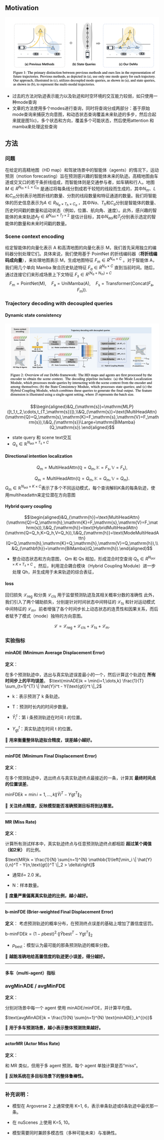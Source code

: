 ## Motivation
![](assets/Pasted%20image%2020250502115227.png)
- 过去的方法对轨迹表示能力以及轨迹和时空环境的交互能力较弱，如只使用一种mode查询
- 文章的方法使用多个modes进行查询，同时将查询分成两部分：基于原始mode查询来捕获方向意图，和动态状态查询覆盖未来轨迹的多步，然后合起来就是图1(c)，多个状态和方向，覆盖多个可能状态，然后使用attention 和mamba来处理这些查询


## 方法
### 问题
在给定的高精地图（HD map）和驾驶场景中的智能体（agents）的情况下，运动预测（motion forecasting）旨在预测感兴趣的智能体未来的轨迹。高精地图由车道或交叉口的若干条折线组成，而智能体则是交通参与者，如车辆和行人。地图$M \in R^{N_m ×L×C_m}$ 是通过将每条线分割成若干较短的线段而生成的，其中$N_m$、$L$和$C_m$分别表示地图折线的数量、分割的线段数量和特征通道的数量。我们将智能体的历史信息表示为$A \in R_{N_a ×T_h ×C_a}$ ，其中$Na$、$T_h$和$C_a$分别是智能体的数量、历史时间戳的数量和运动状态（例如，位置、航向角、速度）。此外，感兴趣的智能体的未来轨迹$A_f \in R^{N_{aoi} ×T_f ×2}$ 是估计目标，其中$N_{aoi}$和$T_f$分别表示选定的智能体的数量和未来时间戳的数量。

### Scene context encoding
给定智能体的向量化表示 A 和高清地图的向量化表示 M，我们首先采用独立的编码器分别处理它们。具体来说，我们使用基于 PointNet 的折线编码器（**将折线编码成向量**），来处理地图表示 M，生成地图特征 $F_{m} \in R^{N_m ×C}$ 。对于智能体 A，我们用几个单向 Mamba 聚合历史轨迹特征 $F_a \in R^{N_a ×C}$ 直到当前时间。随后，通过连接它们来形成场景上下文特征 $F_s \in R^{(N_a +N_m )×C}$ 
$$F_{\mathrm{m}}=\text{PointNet(M)},\quad F_{\mathrm{a}}=\mathrm{UniMamba}(\mathrm{A}),\quad F_{\mathrm{s}}=\text{Transformer}(\mathrm{Concat}(F_{\mathrm{a}},F_{\mathrm{m}})).$$
### Trajectory decoding with decoupled queries
#### Dynamic state consistency

![](assets/Pasted%20image%2020250502202632.png)

$$\begin{aligned}&Q_{\mathrm{s}}=\mathrm{MLP}([t_1,t_2,\cdots,t_{T_\mathrm{s}}]),\\&Q_{\mathrm{s}}=\text{MultiHeadAttn}(\mathrm{Q}=Q_\mathrm{s},\mathrm{K}=F_\mathrm{s},\mathrm{V}=F_\mathrm{s}),\\&Q_{\mathrm{s}}\Large=\mathrm{BiMamba}(Q_\mathrm{s}).\end{aligned}$$
- state query 和 scene text交互
- $Q_\mathrm{s}\in\mathbb{R}^{N_\mathrm{aoi}\times T_\mathrm{s}\times C}$ 


#### Directional intention localization

$$Q_\mathrm{m}=\text{MultiHeadAttn}(\mathbb{Q}=Q_\mathrm{m},\mathbb{K}=F_\mathrm{s},\mathbb{V}=F_\mathrm{s}),$$

$$Q_\mathrm{m}=\text{MultiHeadAttn}(\mathbb{Q}=Q_\mathrm{m},\mathbb{K}=Q_\mathrm{m},\mathbb{V}=Q_\mathrm{m}).$$
$Q_\mathrm{m}\in\mathbb{R}^{N_\mathrm{aoi}\times K\times C}$表示了多个不同运动模式，每个查询解码K条的每条轨迹，使用multiheadattn来定位潜在方向意图

#### Hybrid query coupling
$$\begin{aligned}&Q_{\mathrm{h}}=\text{MultiHeadAttn}(\mathrm{Q}=Q_\mathrm{h},\mathrm{K}=F_\mathrm{s},\mathrm{V}=F_\mathrm{s}),\\&Q_{\mathrm{h}}=\text{HybridMultiHeadAttn}(\mathrm{Q=Q_h,K=Q_h,V=Q_h}),\\&Q_{\mathrm{h}}=\text{ModeMultiHeadAttn}(Q=Q_\mathrm{h},\mathrm{K}=Q_\mathrm{h},\mathrm{V}=Q_\mathrm{h}),\\&Q_{\mathbf{h}}=\mathrm{BiMamba}(Q_\mathrm{h}).\end{aligned}$$
- 整合动态状态和方向意图， Qm 和 Qs 相加，形成混合时空查询 $Q_{h} ∈R^{N_{aoi} ×K×T_s ×C}$ 。然后，利用混合耦合模块（Hybrid Coupling Module）进一步处理 Qh，并生成用于未来轨迹的综合表征，

#### loss
回归损失 $\mathcal{L}_{\mathrm{reg}}$ 和分类 $\mathcal{L}_\mathrm{cls}$  用于监督预测轨迹及其相关概率分数的准确性 此外，我们引入了两个辅助损失，分别是针对时间状态中间特征的  $\mathcal{L}_{\mathrm{ts}}$ 和针对运动模式中间特征的  $\mathcal{L}_{\mathrm{m}}$。前者增强了各个时间步长上动态状态的连贯性和因果关系，而后者赋予了模式（mode）独特的方向意图。

$$\mathcal{L}=\mathcal{L}_\mathrm{reg}+\mathcal{L}_\mathrm{cls}+\mathcal{L}_\mathrm{ts}+\mathcal{L}_\mathrm{m}.$$


### 实验指标

#### minADE (Minimum Average Displacement Error)

**定义**：

在多个预测轨迹中，选出与真实轨迹误差最小的一个，然后计算这个轨迹在 **所有时间步上的平均误差**。
$\text{minADE}k = \min{i=1,\dots,k} \frac{1}{T} \sum_{t=1}^{T} \| \hat{Y}i^t - Y{\text{gt}}^t \|_2$

- k：表示预测了 k 条轨迹。
    
- T：预测时长内的时间步数量。
    
- $\hat{Y}_i^t$：第 i 条预测轨迹在时间 t 的位置。
    
- $Y_{\text{gt}}^t$：真实轨迹在时间 t 的位置。
    
  
📌 **用来衡量整体轨迹拟合精度，误差越小越好。**

---

#### minFDE (Minimum Final Displacement Error)

**定义**：

在多个预测轨迹中，选出终点与真实轨迹终点最接近的一条，计算其 **最终时间点的位置误差**。

$\text{minFDE}k = \min{i=1,\dots,k} \| \hat{Y}i^T - Y{\text{gt}}^T \|_2$

  

📌 **关注终点精度，反映模型能否准确预测目标将到达哪里。**

---
#### MR (Miss Rate)
**定义**：

计算所有测试样本中，真实轨迹终点与任意预测轨迹终点都相距 **超过某个阈值（如2米）** 的比例。
  

$\text{MR}k = \frac{1}{N} \sum{n=1}^{N} \mathbb{1}\left[\min_i \| \hat{Y}{i,n}^T - Y{n,\text{gt}}^T \|_2 > \delta\right]$

- 通常$\delta$= 2.0 米。
    
- N：样本数量。

📌 **度量严重偏离真实轨迹的比例，越小越好。**

---

#### b-minFDE (Brier-weighted Final Displacement Error)

**定义**：
考虑预测轨迹的概率分布，在预测终点误差的基础上增加了置信度惩罚。

$\text{b-minFDE}k = (1 - p{\text{best}})^2 \cdot \| \hat{Y}{\text{best}}^T - Y{\text{gt}}^T \|_2$

- $p_{\text{best}}$：模型认为最可能的那条预测轨迹的概率分数。
    

📌 **越能准确地给高置信度的轨迹更小误差，得分越好。**

---

#### 多车（multi-agent）指标
### **avgMinADE / avgMinFDE**

**定义**：

分别对场景中每一个 agent 使用 minADE/minFDE，并计算平均值。

  

$\text{avgMinADE}k = \frac{1}{N} \sum{n=1}^{N} \text{minADE}_k^{(n)}$

  

📌 **用于多车预测场景，越小表示整体预测效果越好。**

---

#### actorMR (Actor Miss Rate)

**定义**：

和 MR 类似，但用于多 agent 预测，每个 agent 单独计算是否“miss”。

  

📌 **反映系统在多目标场景下的整体鲁棒性。**

---

### **补充说明：**

- 模型在 Argoverse 2 上通常使用 K=1, 6，表示单条轨迹或6条轨迹中最优那一条。
    
- 在 nuScenes 上使用 K=5, 10。
    
- 模型需要同时兼顾多模态性（多种可能未来）与准确性。